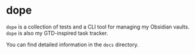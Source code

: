 # dope

`dope` is a collection of tests and a CLI tool for managing my Obsidian vaults.
`dope` is also my GTD-inspired task tracker.

You can find detailed information in the `docs` directory.
